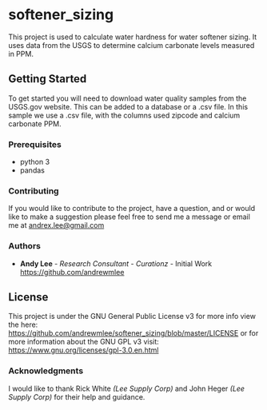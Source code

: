 # softener_sizing
This project is used to calculate water hardness for water softener sizing. It uses data from the USGS to determine calcium carbonate levels measured in PPM. 

## Getting Started
To get started you will need to download water quality samples from the USGS.gov website. This can be added to a database or a .csv file. In this sample we use a .csv file, with the columns used zipcode and calcium carbonate PPM. 

### Prerequisites
 - python 3
 - pandas

### Contributing
If you would like to contribute to the project, have a question, and or would like to make a suggestion please feel free to send me a message or email me at andrex.lee@gmail.com

### Authors

* **Andy Lee** - *Research Consultant - Curationz* - Initial Work https://github.com/andrewmlee

## License
This project is under the GNU General Public License v3 for more info view the here: https://github.com/andrewmlee/softener_sizing/blob/master/LICENSE or for more information about the GNU GPL v3 visit: https://www.gnu.org/licenses/gpl-3.0.en.html

### Acknowledgments 
I would like to thank Rick White *(Lee Supply Corp)* and John Heger *(Lee Supply Corp)* for their help and guidance.
 
